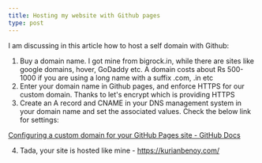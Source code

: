 ```yaml
---
title: Hosting my website with Github pages
type: post
---
```



I am discussing in this article how to host a self domain with Github:



1. Buy a domain name. I got mine from bigrock.in, while there are sites like google domains, hover, GoDaddy etc. A domain costs about Rs 500-1000 if you are using a long name with a suffix .com, .in etc
2. Enter your domain name in Github pages, and enforce HTTPS for our custom domain. Thanks to let's encrypt which is providing HTTPS
3. Create an A record and CNAME in your DNS management system in your domain name and set the associated values. Check the below link for settings:

[Configuring a custom domain for your GitHub Pages site - GitHub Docs](https://docs.github.com/en/github/working-with-github-pages/managing-a-custom-domain-for-your-github-pages-site)

4. Tada, your site is hosted like mine - https://kurianbenoy.com/
